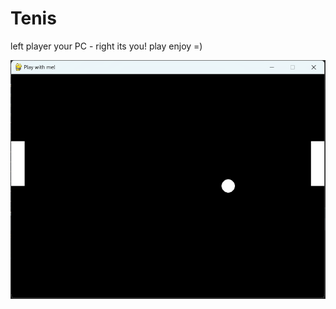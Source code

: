 # Tenis
left player your PC - right its you! play enjoy =)

![](https://github.com/tural327/Tenis/blob/main/game_view.png)
